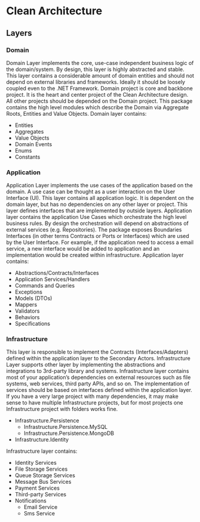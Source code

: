 # Clean Architecture


## Layers
### Domain
Domain Layer implements the core, use-case independent business logic of the domain/system. By design, this layer is highly abstracted and stable. This layer contains a considerable amount of domain entities and should not depend on external libraries and frameworks. Ideally it should be loosely coupled even to the .NET Framework.
Domain project is core and backbone project. It is the heart and center project of the Clean Architecture design. All other projects should be depended on the Domain project.
This package contains the high level modules which describe the Domain via Aggregate Roots, Entities and Value Objects.
Domain layer contains:
- Entities
- Aggregates
- Value Objects
- Domain Events
- Enums
- Constants

### Application
Application Layer implements the use cases of the application based on the domain. A use case can be thought as a user interaction on the User Interface (UI). This layer contains all application logic. It is dependent on the domain layer, but has no dependencies on any other layer or project. This layer defines interfaces that are implemented by outside layers.
Application layer contains the application Use Cases which orchestrate the high level business rules. By design the orchestration will depend on abstractions of external services (e.g. Repositories). The package exposes Boundaries Interfaces (in other terms Contracts or Ports or Interfaces) which are used by the User Interface.
For example, if the application need to access a email service, a new interface would be added to application and an implementation would be created within infrastructure.
Application layer contains:
- Abstractions/Contracts/Interfaces
- Application Services/Handlers
- Commands and Queries
- Exceptions
- Models (DTOs)
- Mappers
- Validators
- Behaviors
- Specifications

### Infrastructure
This layer is responsible to implement the Contracts (Interfaces/Adapters) defined within the application layer to the Secondary Actors. Infrastructure Layer supports other layer by implementing the abstractions and integrations to 3rd-party library and systems.
Infrastructure layer contains most of your application’s dependencies on external resources such as file systems, web services, third party APIs, and so on. The implementation of services should be based on interfaces defined within the application layer.
If you have a very large project with many dependencies, it may make sense to have multiple Infrastructure projects, but for most projects one Infrastructure project with folders works fine.
- Infrastructure.Persistence
  - Infrastructure.Persistence.MySQL
  - Infrastructure.Persistence.MongoDB
- Infrastructure.Identity

Infrastructure layer contains:
- Identity Services
- File Storage Services
- Queue Storage Services
- Message Bus Services
- Payment Services
- Third-party Services
- Notifications
  - Email Service
  - Sms Service
